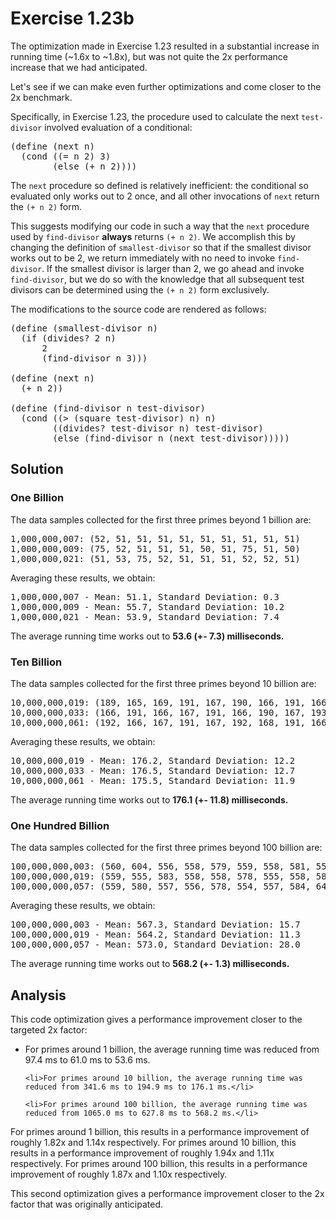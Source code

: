 Exercise 1.23b
============== 

The optimization made in Exercise 1.23 resulted in a substantial increase in running time (~1.6x to ~1.8x), but was not quite the 2x performance increase that we had anticipated.

Let's see if we can make even further optimizations and come closer to the 2x benchmark. 

Specifically, in Exercise 1.23, the procedure used to calculate the next `test-divisor` involved evaluation of a conditional:

<pre>
(define (next n)
  (cond ((= n 2) 3)
        (else (+ n 2))))
</pre>

The `next` procedure so defined is relatively inefficient: the conditional so evaluated only works out to 2 once, and all other invocations of `next` return the `(+ n 2)` form.

This suggests modifying our code in such a way that the `next` procedure used by `find-divisor` <strong>always</strong> returns `(+ n 2)`. We accomplish this by changing the definition of `smallest-divisor` so that if the smallest divisor works out to be 2, we return immediately with no need to invoke `find-divisor`. If the smallest divisor is larger than 2, we go ahead and invoke `find-divisor`, but we do so with the knowledge that all subsequent test divisors can be determined using the `(+ n 2)` form exclusively.

The modifications to the source code are rendered as follows:

<pre>
(define (smallest-divisor n)
  (if (divides? 2 n)
      2
      (find-divisor n 3)))

(define (next n)
  (+ n 2))

(define (find-divisor n test-divisor)
  (cond ((> (square test-divisor) n) n)
        ((divides? test-divisor n) test-divisor)
        (else (find-divisor n (next test-divisor)))))
</pre>

Solution 
-------- 

### One Billion ###

The data samples collected for the first three primes beyond 1 billion are:

<pre>
1,000,000,007: (52, 51, 51, 51, 51, 51, 51, 51, 51, 51)
1,000,000,009: (75, 52, 51, 51, 51, 50, 51, 75, 51, 50)
1,000,000,021: (51, 53, 75, 52, 51, 51, 51, 52, 52, 51)
</pre>

Averaging these results, we obtain:

<pre>
1,000,000,007 - Mean: 51.1, Standard Deviation: 0.3
1,000,000,009 - Mean: 55.7, Standard Deviation: 10.2
1,000,000,021 - Mean: 53.9, Standard Deviation: 7.4
</pre>

The average running time works out to <strong>53.6 (+- 7.3) milliseconds.</strong>

### Ten Billion ###

The data samples collected for the first three primes beyond 10 billion are:

<pre>
10,000,000,019: (189, 165, 169, 191, 167, 190, 166, 191, 166, 168)
10,000,000,033: (166, 191, 166, 167, 191, 166, 190, 167, 193, 168)
10,000,000,061: (192, 166, 167, 191, 167, 192, 168, 191, 166, 167)
</pre>

Averaging these results, we obtain:

<pre>
10,000,000,019 - Mean: 176.2, Standard Deviation: 12.2
10,000,000,033 - Mean: 176.5, Standard Deviation: 12.7
10,000,000,061 - Mean: 175.5, Standard Deviation: 11.9
</pre>

The average running time works out to <strong>176.1 (+- 11.8) milliseconds.</strong>

### One Hundred Billion ###

The data samples collected for the first three primes beyond 100 billion are:

<pre>
100,000,000,003: (560, 604, 556, 558, 579, 559, 558, 581, 559, 559)
100,000,000,019: (559, 555, 583, 558, 558, 578, 555, 558, 580, 558)
100,000,000,057: (559, 580, 557, 556, 578, 554, 557, 584, 646, 559)
</pre>

Averaging these results, we obtain:

<pre>
100,000,000,003 - Mean: 567.3, Standard Deviation: 15.7
100,000,000,019 - Mean: 564.2, Standard Deviation: 11.3
100,000,000,057 - Mean: 573.0, Standard Deviation: 28.0
</pre>

The average running time works out to <strong>568.2 (+- 1.3) milliseconds.</strong>

Analysis
-------- 

This code optimization gives a performance improvement closer to the targeted 2x factor:

<ul>
	<li>For primes around 1 billion, the average running time was reduced from 97.4 ms to 61.0 ms to 53.6 ms.</li>

	<li>For primes around 10 billion, the average running time was reduced from 341.6 ms to 194.9 ms to 176.1 ms.</li>

	<li>For primes around 100 billion, the average running time was reduced from 1065.0 ms to 627.8 ms to 568.2 ms.</li>
</ul>

For primes around 1 billion, this results in a performance improvement of roughly 1.82x and 1.14x respectively. For primes around 10 billion, this results in a performance improvement of roughly 1.94x and 1.11x respectively. For primes around 100 billion, this results in a performance improvement of roughly 1.87x and 1.10x respectively.

This second optimization gives a performance improvement closer to the 2x factor that was originally anticipated.